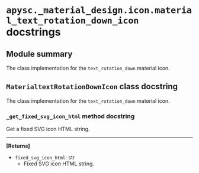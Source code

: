 # `apysc._material_design.icon.material_text_rotation_down_icon` docstrings

## Module summary

The class implementation for the `text_rotation_down` material icon.

## `MaterialtextRotationDownIcon` class docstring

The class implementation for the `text_rotation_down` material icon.

### `_get_fixed_svg_icon_html` method docstring

Get a fixed SVG icon HTML string.<hr>

**[Returns]**

- `fixed_svg_icon_html`: str
  - Fixed SVG icon HTML string.